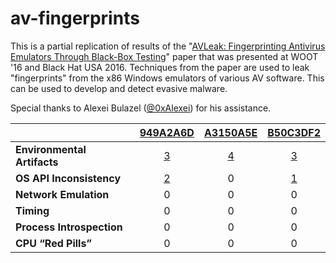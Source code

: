 # av-fingerprints

This is a partial replication of results of the "[AVLeak:
Fingerprinting Antivirus Emulators Through Black-Box Testing](https://www.usenix.org/system/files/conference/woot16/woot16-paper-blackthorne_update.pdf)" paper that was presented at WOOT '16 and Black Hat USA 2016. Techniques from the paper are used to leak "fingerprints" from the x86 Windows emulators of various AV software. This can be used to develop and detect evasive malware.

Special thanks to Alexei Bulazel ([@0xAlexei](https://twitter.com/0xAlexei)) for his assistance.

|   | [949A2A6D](949A2A6D.md) | [A3150A5E](A3150A5E.md) | [B50C3DF2](B50C3DF2.md) |
|:--|:-----------------------:|:--------:|:-----------------------:|
| **Environmental Artifacts** | [3](949A2A6D.md#environmental-artifacts) | [4](A3150A5E.md#environmental-artifacts) | [3](B50C3DF2.md#environmental-artifacts) |
| **OS API Inconsistency**    | [2](949A2A6D.md#os-api-inconsistency) | 0 | [1](B50C3DF2.md#os-api-inconsistency) |
| **Network Emulation**       | 0 | 0 | 0 |
| **Timing**                  | 0 | 0 | 0 |
| **Process Introspection**   | 0 | 0 | 0 |
| **CPU “Red Pills”**         | 0 | 0 | 0 |
